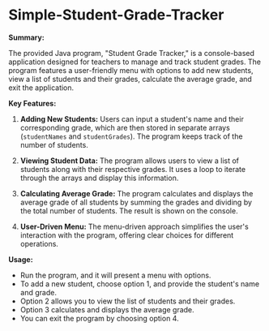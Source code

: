 # Simple-Student-Grade-Tracker

**Summary:**

The provided Java program, "Student Grade Tracker," is a console-based application designed for teachers to manage and track student grades. The program features a user-friendly menu with options to add new students, view a list of students and their grades, calculate the average grade, and exit the application.

**Key Features:**

1. **Adding New Students:** Users can input a student's name and their corresponding grade, which are then stored in separate arrays (`studentNames` and `studentGrades`). The program keeps track of the number of students.

2. **Viewing Student Data:** The program allows users to view a list of students along with their respective grades. It uses a loop to iterate through the arrays and display this information.

3. **Calculating Average Grade:** The program calculates and displays the average grade of all students by summing the grades and dividing by the total number of students. The result is shown on the console.

4. **User-Driven Menu:** The menu-driven approach simplifies the user's interaction with the program, offering clear choices for different operations.

**Usage:**

- Run the program, and it will present a menu with options.
- To add a new student, choose option 1, and provide the student's name and grade.
- Option 2 allows you to view the list of students and their grades.
- Option 3 calculates and displays the average grade.
- You can exit the program by choosing option 4.
